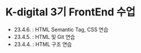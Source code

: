 # K-digital 3기 FrontEnd 수업

- 23.4.6. : HTML Semantic Tag, CSS 연습
- 23.4.5. : HTML 및 Git 연습
- 23.4.4. : HTML 구조 연습
